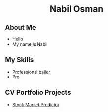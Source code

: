 <h1 align="center">Nabil Osman <img width="35"></h1>

## About Me

- Hello
- My name is Nabil

## My Skills

- Professional baller
- Pro 

## CV Portfolio Projects

- [Stock Market Predictor](https://github.com/nabilosman21/StockMarketPredictor)
